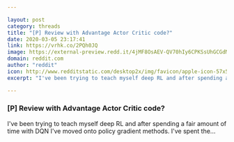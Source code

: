 ```yaml
---

layout: post
category: threads
title: "[P] Review with Advantage Actor Critic code?"
date: 2020-03-05 23:17:41
link: https://vrhk.co/2PQh0JQ
image: https://external-preview.redd.it/4jMF8OsAEV-QV70hIy6CPKSsUhGCGdMSYANP_oARo1M.jpg?width=400&height=209.42408377&auto=webp&crop=400:209.42408377,smart&s=dd96ca079fb59ebb32ed3f6106bc2ff870a62632
domain: reddit.com
author: "reddit"
icon: http://www.redditstatic.com/desktop2x/img/favicon/apple-icon-57x57.png
excerpt: "I've been trying to teach myself deep RL and after spending a fair amount of time with DQN I've moved onto policy gradient methods. I've spent the..."

---
```


### [P] Review with Advantage Actor Critic code?

I've been trying to teach myself deep RL and after spending a fair amount of time with DQN I've moved onto policy gradient methods. I've spent the...